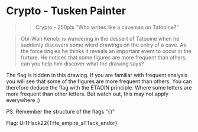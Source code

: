 
# Crypto - Tusken Painter
>> Crypto - 250pts
>"Who writes like a caveman on Tatooine?"

>Obi-Wan Kenobi is wandering in the dessert of Tatooine when he suddenly discovers 
>some wierd drawings on the entry of a cave. As the force tingles he thinks it reveals 
>an important event to occur in the furture. He notices that some figures are more 
>frequent than others, can you help him discover what the drawing says? 

The flag is hidden in this drawing.
If you are familiar with frequent analysis you will
see that some of the figures are more frequent than others. 
You can therefore deduce the flag with the ETAOIN principle.
Where some letters are more frequent than other letters.
But watch out, this may not apply everywhere ;)

PS. Remember the structure of the flags "{}"

Flag: UiTHack22{THe_empire_aTTack_endor}
